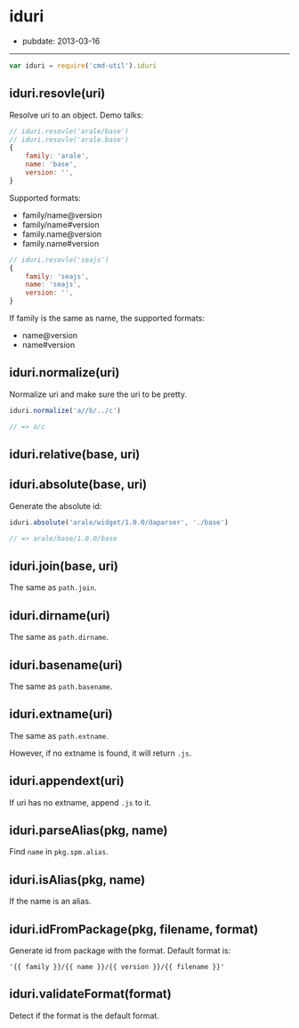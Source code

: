 # iduri

- pubdate: 2013-03-16

-----

```js
var iduri = require('cmd-util').iduri
```

## iduri.resovle(uri)

Resolve uri to an object. Demo talks:

```js
// iduri.resovle('arale/base')
// iduri.resovle('arale.base')
{
    family: 'arale',
    name: 'base',
    version: '',
}
```

Supported formats:

- family/name@version
- family/name#version
- family.name@version
- family.name#version

```js
// iduri.resovle('seajs')
{
    family: 'seajs',
    name: 'seajs',
    version: '',
}
```

If family is the same as name, the supported formats:

- name@version
- name#version


## iduri.normalize(uri)

Normalize uri and make sure the uri to be pretty.

```js
iduri.normalize('a//b/../c')

// => a/c
```

## iduri.relative(base, uri)


## iduri.absolute(base, uri)

Generate the absolute id:

```js
iduri.absolute('arale/widget/1.0.0/daparser', './base')

// => arale/base/1.0.0/base
```

## iduri.join(base, uri)

The same as `path.join`.

## iduri.dirname(uri)

The same as `path.dirname`.

## iduri.basename(uri)

The same as `path.basename`.

## iduri.extname(uri)

The same as `path.extname`.

However, if no extname is found, it will return `.js`.

## iduri.appendext(uri)

If uri has no extname, append `.js` to it.

## iduri.parseAlias(pkg, name)

Find `name` in `pkg.spm.alias`.

## iduri.isAlias(pkg, name)

If the name is an alias.

## iduri.idFromPackage(pkg, filename, format)

Generate id from package with the format. Default format is:

```
'{{ family }}/{{ name }}/{{ version }}/{{ filename }}'
```

## iduri.validateFormat(format)

Detect if the format is the default format.
